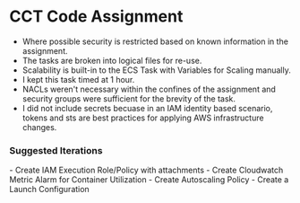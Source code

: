 <h1>CCT Code Assignment</h1>

- Where possible security is restricted based on known information in the assignment.
- The tasks are broken into logical files for re-use.
- Scalability is built-in to the ECS Task with Variables for Scaling manually.
- I kept this task timed at 1 hour.
- NACLs weren't necessary within the confines of the assignment and security groups were sufficient for the brevity of the task.
- I did not include secrets becuase in an IAM identity based scenario, tokens and sts are best practices for applying AWS infrastructure changes.

<h3> Suggested Iterations </h3>
- Create IAM Execution Role/Policy with attachments
- Create Cloudwatch Metric Alarm for Container Utilization
- Create Autoscaling Policy
- Create a Launch Configuration